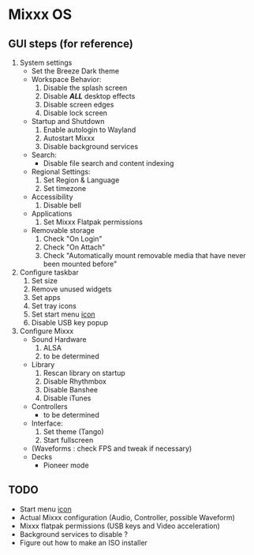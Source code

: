 # Mixxx OS

## GUI steps (for reference)

1. System settings
    * Set the Breeze Dark theme
    * Workspace Behavior:
        1.  Disable the splash screen
        2.  Disable _***ALL***_ desktop effects
        3.  Disable screen edges
        4.  Disable lock screen
    * Startup and Shutdown
        1. Enable autologin to Wayland
        2. Autostart Mixxx
        3. Disable background services
    * Search:
        * Disable file search and content indexing
    * Regional Settings:
        1. Set Region & Language
        2. Set timezone
    * Accessibility
        1. Disable bell
    * Applications
        1. Set Mixxx Flatpak permissions
    * Removable storage
        1. Check "On Login"
        2. Check "On Attach"
        3. Check "Automatically mount removable media that have never been mounted before"
2. Configure taskbar
    1. Set size
    2. Remove unused widgets
    3. Set apps
    4. Set tray icons
    5. Set start menu [icon](https://upload.wikimedia.org/wikipedia/commons/thumb/c/c5/FClef.svg/216px-FClef.svg.png)
    6. Disable USB key popup
3. Configure Mixxx
    * Sound Hardware
        1. ALSA
        2. to be determined
    * Library
        1. Rescan library on startup
        2. Disable Rhythmbox
        3. Disable Banshee
        4. Disable iTunes
    * Controllers
        * to be determined
    * Interface:
        1. Set theme (Tango)
        2. Start fullscreen
    * (Waveforms : check FPS and tweak if necessary)
    * Decks
        * Pioneer mode


## TODO

* Start menu [icon](https://upload.wikimedia.org/wikipedia/commons/thumb/c/c5/FClef.svg/216px-FClef.svg.png)
* Actual Mixxx configuration (Audio, Controller, possible Waveform)
* Mixxx flatpak permissions (USB keys and Video acceleration)
* Background services to disable ?
* Figure out how to make an ISO installer
